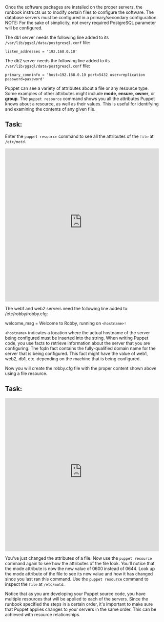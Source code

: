 Once the software packages are installed on the proper servers, the runbook instructs us to modify certain files to configure the 
software. The database servers must be configured in a primary/secondary configuration. NOTE: For the sake of simplicity, not every 
required PostgreSQL parameter will be configured.

The db1 server needs the following line added to its `/var/lib/pgsql/data/postgresql.conf` file:

`listen_addresses = '192.168.0.10'`

The db2 server needs the following line added to its `/var/lib/pgsql/data/postgresql.conf` file:

`primary_conninfo = 'host=192.168.0.10 port=5432 user=replication password=password'`

Puppet can see a variety of attributes about a file or any resource type. Some examples of other attributes might include **mode**, 
**ensure**, **owner**, or **group**. The <code>puppet resource</code> command shows you all the attributes Puppet knows about a resource, 
as well as their values. This is useful for identifying and examining the contents of any given file.

## Task:
Enter the <code>puppet resource</code> command to see all the attributes of the <code>file</code> at <code>/etc/motd</code>.

<p><iframe src="https://magicbox.whatsaranjit.com/syntax/querying_the_system" width="100%" height="500px" frameborder="0" /></iframe></p>

The web1 and web2 servers need the following line added to /etc/robby/robby.cfg:

welcome_msg = Welcome to Robby, running on ``<hostname>!``

``<hostname>`` indicates a location where the actual hostname of the server being configured must be inserted into the string. When writing Puppet code, you use facts to retrieve information about the server that you are configuring. The fqdn fact contains the fully-qualified domain name for the server that is being configured. This fact might have the value of web1, web2, db1, etc. depending on the machine that is being configured.

Now you will create the robby.cfg file with the proper content shown above using a file resource.

## Task:
<p><iframe src="https://magicbox.whatsaranjit.com/syntax/modifying_attributes" width="100%" height="500px" frameborder="0" /></iframe>
</p>

<p>You&#39;ve just changed the attributes of a file. Now use the <code>puppet resource</code> command again to see how the attributes of 
the file look. You&#39;ll notice that the mode attribute is now the new value of 0600 instead of 0644. Look up the mode attribute of the 
file to see its new value and how it has changed since you last ran this command. Use the <code>puppet resource</code> command to inspect 
the <code>file</code> at <code>/etc/motd</code>.</p>

Notice that as you are developing your Puppet source code, you have multiple resources that will be applied to each of the servers. Since the runbook specified the steps in a certain order, it's important to make sure that Puppet applies changes to your servers in the same order. This can be achieved with resource relationships.
